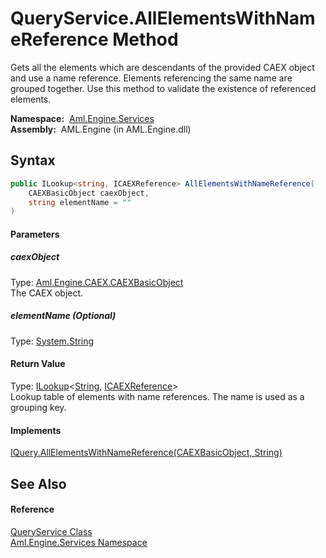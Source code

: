 QueryService.AllElementsWithNameReference Method
================================================
Gets all the elements which are descendants of the provided CAEX object and use a name reference. Elements referencing the same name are grouped together. Use this method to validate the existence of referenced elements.

  **Namespace:**  [Aml.Engine.Services][1]  
  **Assembly:**  AML.Engine (in AML.Engine.dll)

Syntax
------

```csharp
public ILookup<string, ICAEXReference> AllElementsWithNameReference(
	CAEXBasicObject caexObject,
	string elementName = ""
)
```

#### Parameters

##### *caexObject*
Type: [Aml.Engine.CAEX.CAEXBasicObject][2]  
The CAEX object.

##### *elementName* (Optional)
Type: [System.String][3]  


#### Return Value
Type: [ILookup][4]&lt;[String][3], [ICAEXReference][5]>  
 Lookup table of elements with name references. The name is used as a grouping key. 
#### Implements
[IQuery.AllElementsWithNameReference(CAEXBasicObject, String)][6]  


See Also
--------

#### Reference
[QueryService Class][7]  
[Aml.Engine.Services Namespace][1]  

[1]: ../README.md
[2]: ../../Aml.Engine.CAEX/CAEXBasicObject/README.md
[3]: https://docs.microsoft.com/dotnet/api/system.string
[4]: https://docs.microsoft.com/dotnet/api/system.linq.ilookup-2
[5]: ../../Aml.Engine.Services.Interfaces/ICAEXReference/README.md
[6]: ../../Aml.Engine.Services.Interfaces/IQuery/AllElementsWithNameReference.md
[7]: README.md
[8]: https://www.automationml.org
[9]: ../../icons/logoShade.png
